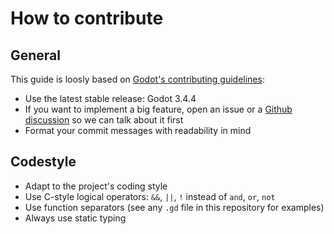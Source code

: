 # How to contribute

## General
This guide is loosly based on [Godot's contributing guidelines](https://github.com/godotengine/godot/blob/master/CONTRIBUTING.md):
- Use the latest stable release: Godot 3.4.4
- If you want to implement a big feature, open an issue or a [Github discussion](https://github.com/mbrlabs/Lorien/discussions) so we can talk about it first
- Format your commit messages with readability in mind


## Codestyle

- Adapt to the project's coding style
- Use C-style logical operators: `&&`, `||`, `!` instead of `and`, `or`, `not`
- Use function separators (see any `.gd` file in this repository for examples)
- Always use static typing
